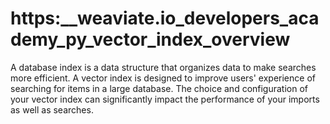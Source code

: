 # https:\_\_weaviate.io_developers_academy_py_vector_index_overview

A database index is a data structure that organizes data to make searches more efficient. A vector index is designed to improve users' experience of searching for items in a large database. The choice and configuration of your vector index can significantly impact the performance of your imports as well as searches.

